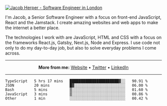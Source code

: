 [![Jacob Herper - Software Engineer in London](https://res.cloudinary.com/jacobherper/image/upload/v1595605963/github_banner.png)](https://herper.io/)

I'm Jacob, a Senior Software Engineer with a focus on front-end JavaScript, React and the Jamstack. I create amazing websites and web apps to make the internet a better place.

The technologies I work with are JavaScript, HTML and CSS with a focus on the frameworks React.js, Gatsby, Next.js, Node and Express. I use code not only to do my day-to-day job, but also to solve everyday problems I come across.

-----

<p align="center">
  <strong>More from me:</strong> 
  <a href="https://herper.io">Website</a> •
  <a href="https://twitter.com/intent/follow?screen_name=jakeherp&tw_p=followbutton">Twitter</a> •
  <a href="https://www.linkedin.com/in/jacobherper/">LinkedIn</a>
</p>

-----

<!--START_SECTION:waka-->
```text
TypeScript   5 hrs 17 mins   ██████████████████████▓░░   90.91 % 
JSON         20 mins         █▓░░░░░░░░░░░░░░░░░░░░░░░   06.00 % 
Bash         5 mins          ▒░░░░░░░░░░░░░░░░░░░░░░░░   01.60 % 
JavaScript   3 mins          ▒░░░░░░░░░░░░░░░░░░░░░░░░   00.86 % 
Other        1 min           ░░░░░░░░░░░░░░░░░░░░░░░░░   00.42 % 
```
<!--END_SECTION:waka-->
